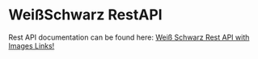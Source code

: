 # WeißSchwarz RestAPI

Rest API documentation can be found here:
[Weiß Schwarz Rest API with Images Links!](https://djnemashome.de/WSRestAPI/)
